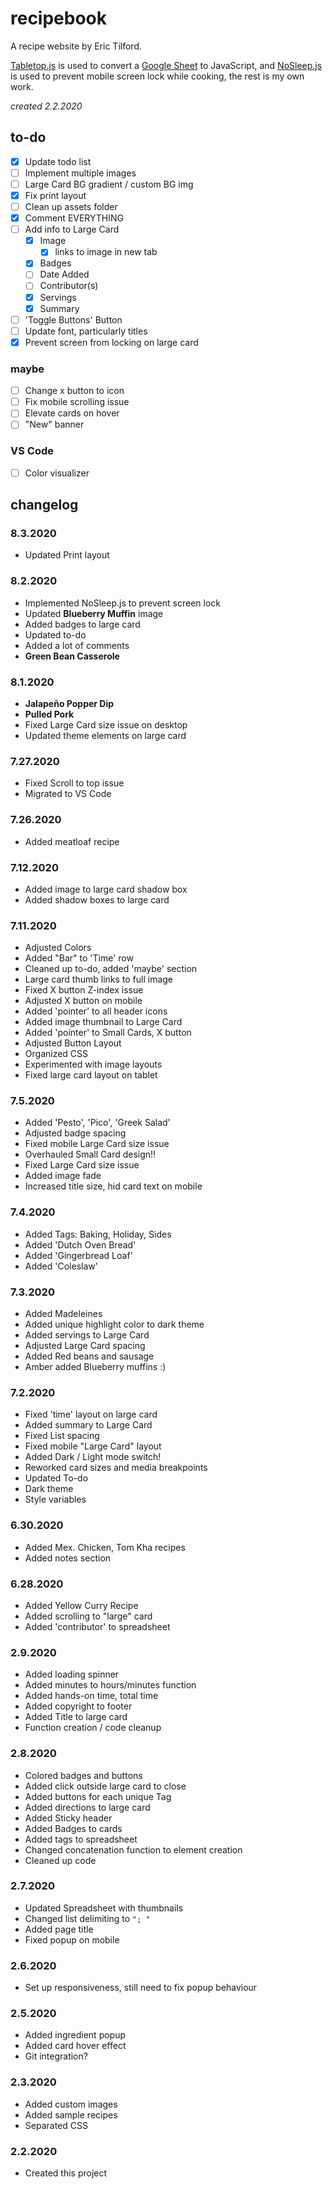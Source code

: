 # recipebook

A recipe website by Eric Tilford.

[Tabletop.js](https://github.com/jsoma/tabletop) is used to convert a [Google Sheet](https://docs.google.com/spreadsheets/d/1kHpjMZl3TVcLbt_eNIu0k77wfSInQFHScgt5vDm51TE/edit#gid=0) to JavaScript, and [NoSleep.js](https://github.com/richtr/NoSleep.js) is used to prevent mobile screen lock while cooking, the rest is my own work.

*created 2.2.2020*

## to-do
- [x] Update todo list
- [ ] Implement multiple images 
- [ ] Large Card BG gradient / custom BG img
- [x] Fix print layout
- [ ] Clean up assets folder
- [x] Comment EVERYTHING
- [ ] Add info to Large Card
  - [x] Image
    - [x] links to image in new tab
  - [x] Badges
  - [ ] Date Added
  - [ ] Contributor(s)
  - [x] Servings
  - [x] Summary
- [ ] 'Toggle Buttons' Button
- [ ] Update font, particularly titles
- [x] Prevent screen from locking on large card

### maybe 
- [ ] Change x button to icon
- [ ] Fix mobile scrolling issue
- [ ] Elevate cards on hover
- [ ] "New" banner

### VS Code
- [ ] Color visualizer

## changelog

### 8.3.2020
- Updated Print layout

### 8.2.2020
- Implemented NoSleep.js to prevent screen lock
- Updated **Blueberry Muffin** image
- Added badges to large card
- Updated to-do
- Added a lot of comments
- **Green Bean Casserole**

### 8.1.2020
- **Jalapeño Popper Dip**
- **Pulled Pork**
- Fixed Large Card size issue on desktop
- Updated theme elements on large card

### 7.27.2020
- Fixed Scroll to top issue
- Migrated to VS Code

### 7.26.2020
- Added meatloaf recipe

### 7.12.2020
- Added image to large card shadow box
- Added shadow boxes to large card

### 7.11.2020
- Adjusted Colors
- Added "Bar" to 'Time' row
- Cleaned up to-do, added 'maybe' section
- Large card thumb links to full image
- Fixed X button Z-index issue
- Adjusted X button on mobile
- Added 'pointer' to all header icons
- Added image thumbnail to Large Card
- Added 'pointer' to Small Cards, X button
- Adjusted Button Layout
- Organized CSS
- Experimented with image layouts
- Fixed large card layout on tablet

### 7.5.2020
- Added 'Pesto', 'Pico', 'Greek Salad'
- Adjusted badge spacing
- Fixed mobile Large Card size issue
- Overhauled Small Card design!!
- Fixed Large Card size issue
- Added image fade
- Increased title size, hid card text on mobile

### 7.4.2020
- Added Tags: Baking, Holiday, Sides
- Added 'Dutch Oven Bread'
- Added 'Gingerbread Loaf'
- Added 'Coleslaw'

### 7.3.2020
- Added Madeleines
- Added unique highlight color to dark theme
- Added servings to Large Card
- Adjusted Large Card spacing
- Added Red beans and sausage
- Amber added Blueberry muffins :)

### 7.2.2020
- Fixed 'time' layout on large card
- Added summary to Large Card
- Fixed List spacing
- Fixed mobile "Large Card" layout
- Added Dark / Light mode switch!
- Reworked card sizes and media breakpoints
- Updated To-do
- Dark theme
- Style variables

### 6.30.2020
- Added Mex. Chicken, Tom Kha recipes
- Added notes section

### 6.28.2020
- Added Yellow Curry Recipe
- Added scrolling to "large" card
- Added 'contributor' to spreadsheet

### 2.9.2020
- Added loading spinner
- Added minutes to hours/minutes function
- Added hands-on time, total time
- Added copyright to footer
- Added Title to large card
- Function creation / code cleanup

### 2.8.2020
- Colored badges and buttons
- Added click outside large card to close
- Added buttons for each unique Tag
- Added directions to large card
- Added Sticky header
- Added Badges to cards
- Added tags to spreadsheet
- Changed concatenation function to element creation
- Cleaned up code

### 2.7.2020
- Updated Spreadsheet with thumbnails
- Changed list delimiting to `"; "`
- Added page title
- Fixed popup on mobile

### 2.6.2020
- Set up responsiveness, still need to fix popup behaviour

### 2.5.2020
- Added ingredient popup
- Added card hover effect
- Git integration?

### 2.3.2020
- Added custom images
- Added sample recipes
- Separated CSS

### 2.2.2020
- Created this project
